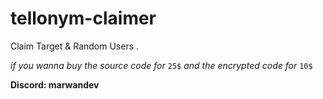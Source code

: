 # tellonym-claimer
Claim Target &amp; Random Users .


 *if you wanna buy the source code for* `25$` *and the encrypted code for* ``10$``
 
 
 **Discord: marwandev**
